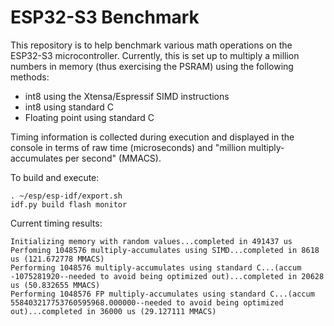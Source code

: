 # ESP32-S3 Benchmark

This repository is to help benchmark various math operations on the ESP32-S3 microcontroller. Currently, this is set up to
multiply a million numbers in memory (thus exercising the PSRAM) using the following methods:

* int8 using the Xtensa/Espressif SIMD instructions
* int8 using standard C
* Floating point using standard C

Timing information is collected during execution and displayed in the console in terms of raw time (microseconds) and "million multiply-accumulates per second" (MMACS).

To build and execute:

```
. ~/esp/esp-idf/export.sh
idf.py build flash monitor
```

Current timing results:

```
Initializing memory with random values...completed in 491437 us
Perfoming 1048576 multiply-accumulates using SIMD...completed in 8618 us (121.672778 MMACS)
Performing 1048576 multiply-accumulates using standard C...(accum -1075281920--needed to avoid being optimized out)...completed in 20628 us (50.832655 MMACS)
Performing 1048576 FP multiply-accumulates using standard C...(accum 558403217753760595968.000000--needed to avoid being optimized out)...completed in 36000 us (29.127111 MMACS)
```
